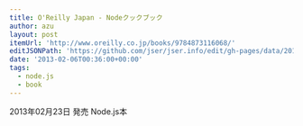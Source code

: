 ```yaml
---
title: O'Reilly Japan - Nodeクックブック
author: azu
layout: post
itemUrl: 'http://www.oreilly.co.jp/books/9784873116068/'
editJSONPath: 'https://github.com/jser/jser.info/edit/gh-pages/data/2013/02/index.json'
date: '2013-02-06T00:36:00+00:00'
tags:
  - node.js
  - book
---
```

2013年02月23日 発売
Node.js本
